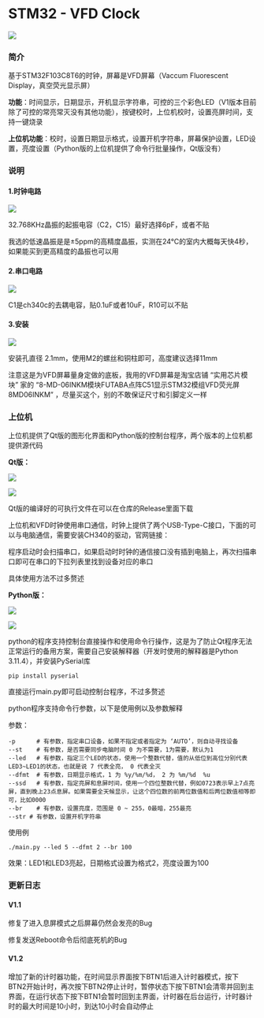 # STM32 - VFD Clock

![](./pics/clock.png)

### 简介

基于STM32F103C8T6的时钟，屏幕是VFD屏幕（Vaccum Fluorescent Display，真空荧光显示屏）

**功能**：时间显示，日期显示，开机显示字符串，可控的三个彩色LED（V1版本目前除了可控的常亮常灭没有其他功能），按键校时，上位机校时，设置亮屏时间，支持一键烧录

**上位机功能**：校时，设置日期显示格式，设置开机字符串，屏幕保护设置，LED设置，亮度设置（Python版的上位机提供了命令行批量操作，Qt版没有）

### 说明

#### **1.时钟电路**

![](./pics/ss_sch_clock.png)

32.768KHz晶振的起振电容（C2，C15）最好选择6pF，或者不贴

我选的低速晶振是是±5ppm的高精度晶振，实测在24℃的室内大概每天快4秒，如果能买到更高精度的晶振也可以用

#### **2.串口电路**

![](./pics/ss_sch_uart.png)

C1是ch340c的去耦电容，贴0.1uF或者10uF，R10可以不贴

#### **3.安装**

![](./pics/ss_pcb_size.png)

安装孔直径 2.1mm，使用M2的螺丝和铜柱即可，高度建议选择11mm

注意这是为VFD屏幕量身定做的底板，我用的VFD屏幕是淘宝店铺  “实用芯片模块”  家的  “8-MD-06INKM模块FUTABA点阵C51显示STM32模组VFD荧光屏8MD06INKM” ，尽量买这个，别的不敢保证尺寸和引脚定义一样

### 上位机

上位机提供了Qt版的图形化界面和Python版的控制台程序，两个版本的上位机都提供源代码

**Qt版：**

![](./pics/ss_qt_page1.png)

![](./pics/ss_qt_page2.png)

Qt版的编译好的可执行文件在可以在仓库的Release里面下载

上位机和VFD时钟使用串口通信，时钟上提供了两个USB-Type-C接口，下面的可以与电脑通信，需要安装CH340的驱动，官网链接：

[CH340C驱动程序下载链接]: https://www.wch.cn/products/CH340.html?

程序启动时会扫描串口，如果启动时时钟的通信接口没有插到电脑上，再次扫描串口即可在串口的下拉列表里找到设备对应的串口

具体使用方法不过多赘述

**Python版：**

![](./pics/ss_py_ui.png)

![](./pics/ss_py_cli.png)

python的程序支持控制台直接操作和使用命令行操作，这是为了防止Qt程序无法正常运行的备用方案，需要自己安装解释器（开发时使用的解释器是Python 3.11.4），并安装PySerial库

```
pip install pyserial
```

直接运行main.py即可启动控制台程序，不过多赘述

python程序支持命令行参数，以下是使用例以及参数解释

参数：

```
-p		# 有参数，指定串口设备，如果不指定或者指定为 ‘AUTO’，则自动寻找设备
--st	# 有参数，是否需要同步电脑时间 0 为不需要，1为需要，默认为1
--led	# 有参数，指定三个LED的状态，使用一个整数代替，值的从低位到高位分别代表LED3~LED1的状态，也就是说 7 代表全亮， 0 代表全灭
--dfmt	# 有参数，日期显示格式，1 为 %y/%m/%d， 2 为 %m/%d  %u
--ssd	# 有参数，指定亮屏和息屏时间，使用一个四位整数代替，例如0723表示早上7点亮屏，直到晚上23点息屏。如果需要全天候显示，让这个四位数的前两位数值和后两位数值相等即可，比如0000
--br 	# 有参数，设置亮度，范围是 0 ~ 255，0最暗，255最亮
--str # 有参数，设置开机字符串
```

使用例

```
./main.py --led 5 --dfmt 2 --br 100
```

效果：LED1和LED3亮起，日期格式设置为格式2，亮度设置为100

### 更新日志
#### V1.1
  修复了进入息屏模式之后屏幕仍然会发亮的Bug
  
  修复发送Reboot命令后彻底死机的Bug
  
#### V1.2
  增加了新的计时器功能，在时间显示界面按下BTN1后进入计时器模式，按下BTN2开始计时，再次按下BTN2停止计时，暂停状态下按下BTN1会清零并回到主界面，在运行状态下按下BTN1会暂时回到主界面，计时器在后台运行，计时器计时的最大时间是10小时，到达10小时会自动停止
